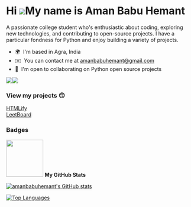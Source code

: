 Hi ![](https://user-images.githubusercontent.com/18350557/176309783-0785949b-9127-417c-8b55-ab5a4333674e.gif)My name is Aman Babu Hemant
========================================================================================================================================

A passionate college student who's enthusiastic about coding, exploring new technologies, and contributing to open-source projects. I have a particular fondness for Python and enjoy building a variety of projects.

* 🌍  I'm based in Agra, India
* ✉️  You can contact me at [amanbabuhemant@gmail.com](mailto:amanbabuhemant@gmail.com)
* 🤝  I'm open to collaborating on Python open source projects

<a href="https://www.github.com/amanbabuhemant" target="_blank" rel="noreferrer"><img
src="https://img.shields.io/github/followers/amanbabuhemant?logo=github&style=for-the-badge&color=0891b2&labelColor=1c1917" /></a><a href="https://www.x.com/amanbabuhemant" target="_blank" rel="noreferrer"><img
src="https://img.shields.io/twitter/follow/amanbabuhemant?logo=twitter&style=for-the-badge&color=0891b2&labelColor=1c1917"
/></a>

### View my projects 🙃
<a href="http://htmlify.artizote.com">HTMLify</a>
<br>
<a href="http://leetboard.artizote.com">LeetBoard</a>
### Badges
<img src="https://github.githubassets.com/images/modules/profile/achievements/pull-shark-default.png" width="100px" height="100px"/>
<b>My GitHub Stats</b>

<a href="http://www.github.com/amanbabuhemant"><img src="https://github-readme-stats.vercel.app/api?username=amanbabuhemant&show_icons=true&hide=&count_private=true&title_color=0891b2&text_color=ffffff&icon_color=0891b2&bg_color=1c1917&hide_border=true&show_icons=true" alt="amanbabuhemant's GitHub stats" /></a>

<a href="https://github.com/amanbabuhemant" align="left"><img src="https://github-readme-stats.vercel.app/api/top-langs/?username=amanbabuhemant&langs_count=10&title_color=0891b2&text_color=ffffff&icon_color=0891b2&bg_color=1c1917&hide_border=true&locale=en&custom_title=Top%20%Languages" alt="Top Languages" /></a>
